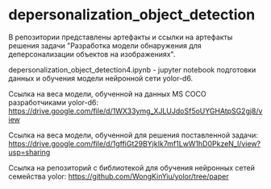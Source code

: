 # depersonalization_object_detection

В репозитории представлены артефакты и ссылки на артефакты решения задачи "Разработка модели обнаружения для деперсонализации
объектов на изображениях".

depersonalization_object_detection4.ipynb - jupyter notebook подготовки данных и обучения модели нейронной сети yolor-d6.



Ссылка на веса модели, обученной на данных MS COCO разработчиками yolor-d6: https://drive.google.com/file/d/1WX33ymg_XJLUJdoSf5oUYGHAtpSG2gj8/view 

Ссылка на веса модели, обученной для решения поставленной задачи: https://drive.google.com/file/d/1gffiGt29BYjkIk7mf1LwW1hD0PkzeN_l/view?usp=sharing

Ссылка на репозиторий с библиотекой для обучения нейронных сетей семейства yolor: https://github.com/WongKinYiu/yolor/tree/paper
